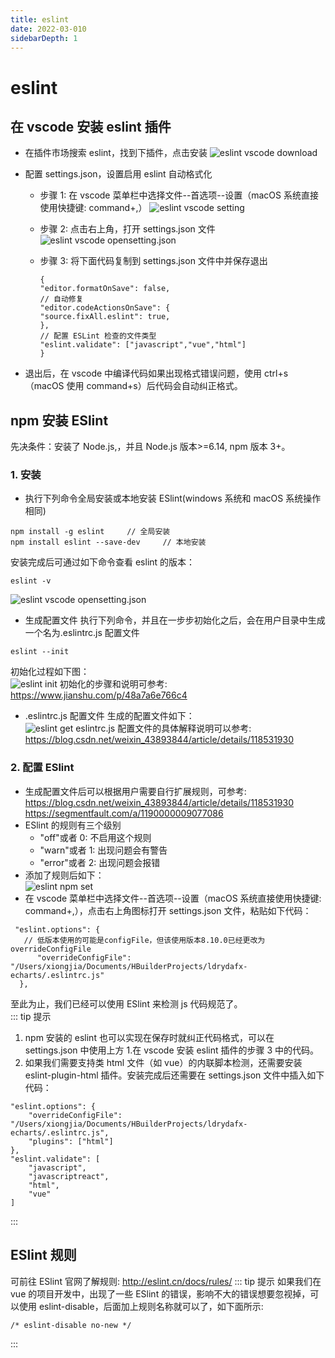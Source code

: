 ```yaml
---
title: eslint
date: 2022-03-010
sidebarDepth: 1
---
```


# eslint

## 在 vscode 安装 eslint 插件

- 在插件市场搜索 eslint，找到下插件，点击安装
  ![eslint vscode download](../.vuepress/public/img/codeStandards/eslintImg/eslint_1.png)
- 配置 settings.json，设置启用 eslint 自动格式化

  - 步骤 1: 在 vscode 菜单栏中选择文件--首选项--设置（macOS 系统直接使用快捷键: command+,）
    ![eslint vscode setting](../.vuepress/public/img/codeStandards/eslintImg/eslint_2.png)
  - 步骤 2: 点击右上角，打开 settings.json 文件
    ![eslint vscode opensetting.json](../.vuepress/public/img/codeStandards/eslintImg/eslint_3.png)
  - 步骤 3: 将下面代码复制到 settings.json 文件中并保存退出

    ```
    {
    "editor.formatOnSave": false,
    // 自动修复
    "editor.codeActionsOnSave": {
    "source.fixAll.eslint": true,
    },
    // 配置 ESLint 检查的文件类型
    "eslint.validate": ["javascript","vue","html"]
    }
    ```

- 退出后，在 vscode 中编译代码如果出现格式错误问题，使用 ctrl+s（macOS 使用 command+s）后代码会自动纠正格式。

## npm 安装 ESlint

先决条件：安装了 Node.js,，并且 Node.js 版本>=6.14, npm 版本 3+。

### 1. 安装

- 执行下列命令全局安装或本地安装 ESlint(windows 系统和 macOS 系统操作相同)

```
npm install -g eslint     // 全局安装
npm install eslint --save-dev     // 本地安装
```

安装完成后可通过如下命令查看 eslint 的版本：

```
eslint -v
```

![eslint vscode opensetting.json](../.vuepress/public/img/codeStandards/eslintImg/eslint_4.png)

- 生成配置文件
  执行下列命令，并且在一步步初始化之后，会在用户目录中生成一个名为.eslintrc.js 配置文件

```
eslint --init
```

初始化过程如下图：  
![eslint init](../.vuepress/public/img/codeStandards/eslintImg/eslint_5.png)
初始化的步骤和说明可参考: <https://www.jianshu.com/p/48a7a6e766c4>

- .eslintrc.js 配置文件
  生成的配置文件如下：  
  ![eslint get eslintrc.js](../.vuepress/public/img/codeStandards/eslintImg/eslint_6.png)
  配置文件的具体解释说明可以参考: <https://blog.csdn.net/weixin_43893844/article/details/118531930>

### 2. 配置 ESlint

- 生成配置文件后可以根据用户需要自行扩展规则，可参考:  
  <https://blog.csdn.net/weixin_43893844/article/details/118531930>  
  <https://segmentfault.com/a/1190000009077086>
- ESlint 的规则有三个级别
  - "off"或者 0: 不启用这个规则
  - "warn"或者 1: 出现问题会有警告
  - "error"或者 2: 出现问题会报错
- 添加了规则后如下：  
  ![eslint npm set](../.vuepress/public/img/codeStandards/eslintImg/eslint_7.png)
- 在 vscode 菜单栏中选择文件--首选项--设置（macOS 系统直接使用快捷键: command+,），点击右上角图标打开 settings.json 文件，粘贴如下代码：

```
 "eslint.options": {
   // 低版本使用的可能是configFile，但该使用版本8.10.0已经更改为overrideConfigFile
      "overrideConfigFile": "/Users/xiongjia/Documents/HBuilderProjects/ldrydafx-echarts/.eslintrc.js"
  },
```

至此为止，我们已经可以使用 ESlint 来检测 js 代码规范了。  
::: tip 提示

1. npm 安装的 eslint 也可以实现在保存时就纠正代码格式，可以在 settings.json 中使用上方 1.在 vscode 安装 eslint 插件的步骤 3 中的代码。
2. 如果我们需要支持类 html 文件（如 vue）的内联脚本检测，还需要安装 eslint-plugin-html 插件。安装完成后还需要在 settings.json 文件中插入如下代码：

```
"eslint.options": {
    "overrideConfigFile": "/Users/xiongjia/Documents/HBuilderProjects/ldrydafx-echarts/.eslintrc.js",
    "plugins": ["html"]
},
"eslint.validate": [
    "javascript",
    "javascriptreact",
    "html",
    "vue"
]
```

:::

## ESlint 规则

可前往 ESlint 官网了解规则: <http://eslint.cn/docs/rules/>
::: tip 提示
如果我们在 vue 的项目开发中，出现了一些 ESlint 的错误，影响不大的错误想要忽视掉，可以使用 eslint-disable，后面加上规则名称就可以了，如下面所示:

```
/* eslint-disable no-new */
```

:::
